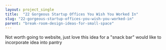 ```yaml
---
layout: project_single
title:  "22 Gorgeous Startup Offices You Wish You Worked In"
slug: "22-gorgeous-startup-offices-you-wish-you-worked-in"
parent: "break-room-design-ideas-for-small-space"
---
```

Not worth going to website, just love this idea for a "snack bar" would like to incorporate idea into pantry